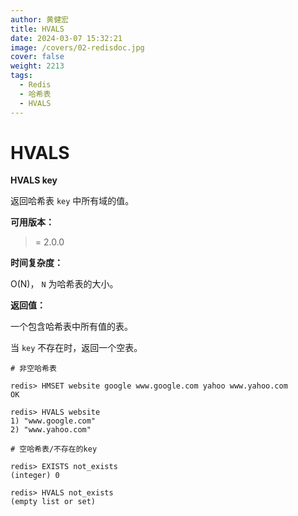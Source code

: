 ```yaml
---
author: 黄健宏
title: HVALS
date: 2024-03-07 15:32:21
image: /covers/02-redisdoc.jpg
cover: false
weight: 2213
tags:
  - Redis
  - 哈希表
  - HVALS
---
```


# HVALS

**HVALS key**

返回哈希表 `key` 中所有域的值。

**可用版本：**

>= 2.0.0

**时间复杂度：**

O(N)， `N` 为哈希表的大小。

**返回值：**

一个包含哈希表中所有值的表。

当 `key` 不存在时，返回一个空表。

```shell
# 非空哈希表

redis> HMSET website google www.google.com yahoo www.yahoo.com
OK

redis> HVALS website
1) "www.google.com"
2) "www.yahoo.com"

# 空哈希表/不存在的key

redis> EXISTS not_exists
(integer) 0

redis> HVALS not_exists
(empty list or set)
```